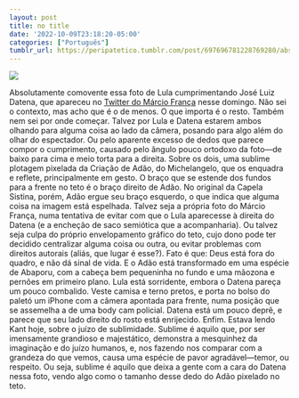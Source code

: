 ```yaml
---
layout: post
title: no title
date: '2022-10-09T23:18:20-05:00'
categories: ["Português"]
tumblr_url: https://peripatetico.tumblr.com/post/697696781228769280/absolutamente-comovente-essa-foto-de-lula
---
```

![](https://64.media.tumblr.com/d942d005727b7298e1dd837b2bc20350/603c8fea436aa02c-57/s640x960/a9b3990009d3ba7ee114d3c06028e61419f799f3.jpg)

Absolutamente comovente essa foto de Lula cumprimentando José Luiz Datena, que apareceu no [Twitter do Márcio França](https://twitter.com/marciofrancasp/status/1579268920175132672?s=61&t=6qKCaqzb_dZniZqOgMpIAA) nesse domingo. Não sei o contexto, mas acho que é o de menos. O que importa é o resto. Também nem sei por onde começar. Talvez por Lula e Datena estarem ambos olhando para alguma coisa ao lado da câmera, posando para algo além do olhar do espectador. Ou pelo aparente excesso de dedos que parece compor o cumprimento, causado pelo ângulo pouco ortodoxo da foto—de baixo para cima e meio torta para a direita. Sobre os dois, uma sublime plotagem pixelada da Criação de Adão, do Michelangelo, que os enquadra e reflete, principalmente em gesto. O braço que se estende dos fundos para a frente no teto é o braço direito de Adão. No original da Capela Sistina, porém, Adão ergue seu braço esquerdo, o que indica que alguma coisa na imagem está espelhada. Talvez seja a própria foto do Márcio França, numa tentativa de evitar com que o Lula aparecesse à direita do Datena (e a encheção de saco semiótica que a acompanharia). Ou talvez seja culpa do próprio envelopamento gráfico do teto, cujo dono pode ter decidido centralizar alguma coisa ou outra, ou evitar problemas com direitos autorais (aliás, que lugar é esse?). Fato é que: Deus está fora do quadro, e não dá sinal de vida. E o Adão está transformado em uma espécie de Abaporu, com a cabeça bem pequeninha no fundo e uma mãozona e pernões em primeiro plano. Lula está sorridente, embora o Datena pareça um pouco combalido. Veste camisa e terno pretos, e porta no bolso do paletó um iPhone com a câmera apontada para frente, numa posição que se assemelha a de uma body cam policial. Datena está um pouco deprê, e parece que seu lado direito do rosto está enrijecido. Enfim. Estava lendo Kant hoje, sobre o juízo de sublimidade. Sublime é aquilo que, por ser imensamente grandioso e majestático, demonstra a mesquinhez da imaginação e do juízo humanos, e, nos fazendo nos comparar com a grandeza do que vemos, causa uma espécie de pavor agradável—temor, ou respeito. Ou seja, sublime é aquilo que deixa a gente com a cara do Datena nessa foto, vendo algo como o tamanho desse dedo do Adão pixelado no teto.

